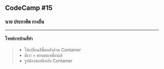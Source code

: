 ## CodeCamp #15

### นาย ประกาศิต กางถิ่น

---

#### โจทย์การบ้านที่ทำ

> - ให้เปลี่ยนสีพื้นหลังส่วน Container
> - มีเงา + ขอบมนเหมือนเดิ
> - รูปต้องต่อสนิทกับ Container
